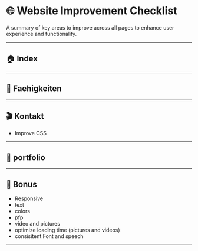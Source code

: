 # 🌐 Website Improvement Checklist

A summary of key areas to improve across all pages to enhance user experience and functionality.

---

## 🏠 Index

---

## 🚀 Faehigkeiten

---

## 🎬 Kontakt

- Improve CSS

---

## 📜 portfolio

---

## 🎁 Bonus

- Responsive
- text
- colors
- pfp
- video and pictures
- optimize loading time (pictures and videos)
- consisitent Font and speech

---

